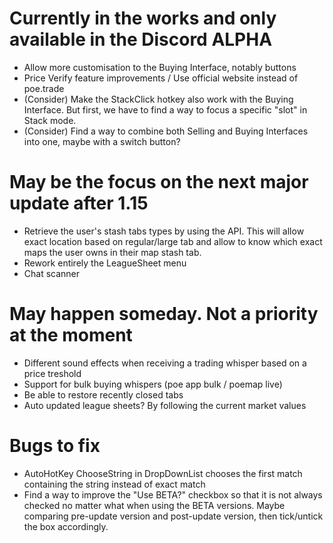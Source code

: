 # Currently in the works and only available in the Discord ALPHA

- Allow more customisation to the Buying Interface, notably buttons
- Price Verify feature improvements / Use official website instead of poe.trade
- (Consider) Make the StackClick hotkey also work with the Buying Interface.
But first, we have to find a way to focus a specific "slot" in Stack mode.
- (Consider) Find a way to combine both Selling and Buying Interfaces into one, maybe with a switch button?

# May be the focus on the next major update after 1.15
- Retrieve the user's stash tabs types by using the API.
This will allow exact location based on regular/large tab and allow to know which exact maps the user owns in their map stash tab.
- Rework entirely the LeagueSheet menu
- Chat scanner

# May happen someday. Not a priority at the moment

- Different sound effects when receiving a trading whisper based on a price treshold
- Support for bulk buying whispers (poe app bulk / poemap live)
- Be able to restore recently closed tabs
- Auto updated league sheets? By following the current market values

# Bugs to fix
- AutoHotKey ChooseString in DropDownList chooses the first match containing the string instead of exact match
- Find a way to improve the "Use BETA?" checkbox so that it is not always checked no matter what when using the BETA versions.
Maybe comparing pre-update version and post-update version, then tick/untick the box accordingly.
